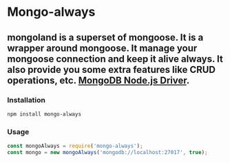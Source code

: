 # Mongo-always
## mongoland is a superset of mongoose. It is a wrapper around mongoose. It manage your mongoose connection and keep it alive always. It also provide you some extra features like CRUD operations, etc. [MongoDB Node.js Driver](https://mongodb.github.io/node-mongodb-native/).
### Installation
```bash
npm install mongo-always
```
### Usage
```javascript
const mongoAlways = require('mongo-always');
const mongo = new mongoAlways('mongodb://localhost:27017', true);
```
